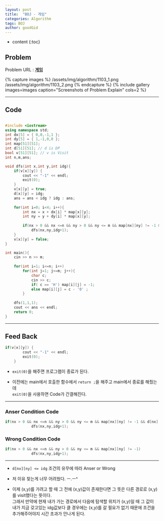 ```yaml
---
layout: post
title:  "BOJ - 게임"
categories: Algorithm
tags: BOJ
author: goodGid
---
```

* content
{:toc}


## Problem
Problem URL : **[게임](https://www.acmicpc.net/problem/1103)**

{% capture images %}
    /assets/img/algorithm/1103_1.png
    /assets/img/algorithm/1103_2.png
{% endcapture %}
{% include gallery images=images caption="Screenshots of Problem Explain" cols=2 %}

---
 
## Code
``` cpp

#include <iostream>
using namespace std;
int dx[5] = { 0,0,-1,1 };
int dy[5] = { 1,-1,0,0 };
int map[51][51];
int d[51][51]; // d is DP
bool v[51][51]; // v is Visit
int n,m,ans;

void dfs(int x,int y,int idg){
    if(v[x][y]) {
        cout << "-1" << endl;
        exit(0);
    }
    v[x][y] = true;
    d[x][y] = idg;
    ans = ans < idg ? idg : ans;
    
    for(int i=0; i<4; i++){
        int nx = x + dx[i] * map[x][y];
        int ny = y + dy[i] * map[x][y];
        
        if(nx > 0 && nx <=n && ny > 0 && ny <= m && map[nx][ny] != -1 && d[nx][ny] <= idg)
            dfs(nx,ny,idg+1);
    }
    v[x][y] = false;
}

int main(){
    cin >> n >> m;
    
    for(int i=1; i<=n; i++)
        for(int j=1; j<=m; j++){
            char c;
            cin >> c;
            if( c == 'H') map[i][j] = -1;
            else map[i][j] = c - '0' ;
        }
    
    dfs(1,1,1);
    cout << ans << endl;
    return 0;
}

```

---

## Feed Back

``` cpp
if(v[x][y]) {
        cout << "-1" << endl;
        exit(0);
    } 
```

* `exit(0)`을 해주면 프로그램이 종료가 된다. 

* 이전에는 main에서 호출한 함수에서 `return ;`을 해주고 main에서 종료를 해줬는데 <br> `exit(0)`을 사용하면 Code가 간결해진다.


---

### Anser Condition Code
``` cpp
if(nx > 0 && nx <=n && ny > 0 && ny <= m && map[nx][ny] != -1 && d[nx][ny] <= idg)
            dfs(nx,ny,idg+1);
```


### Wrong Condition Code
``` cpp
if(nx > 0 && nx <=n && ny > 0 && ny <= m && map[nx][ny] != -1)
            dfs(nx,ny,idg+1);

```
---

* `d[nx][ny] <= idg` 조건의 유무에 따라 Anser or Wrong 

* 저 이유 찾는게 너무 어려웠다. ㅡ.ㅡ^

* 이제 (x,y)를 가려고 할 때 그 전에 (x,y)값이 존재한다면 그 뜻은 다른 경로로 (x,y)를 visit했다는 뜻이다. <br> 그래서 만약에 현재 내가 가는 경로에서 다음에 탐색할 위치가 (x,y)일 때 그 값이 내가 지금 갖고있는 idg값보다 클 경우에는 (x,y)를 갈 필요가 없기 때문에 조건을 추가해주어야지 시간 초과가 안나게 된다.